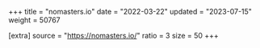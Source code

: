+++
title = "nomasters.io"
date = "2022-03-22"
updated = "2023-07-15"
weight = 50767

[extra]
source = "https://nomasters.io/"
ratio = 3
size = 50
+++
